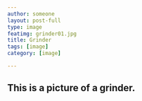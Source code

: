 ```yaml
---
author: someone
layout: post-full
type: image
featimg: grinder01.jpg
title: Grinder
tags: [image]
category: [image]

---
```

This is a picture of a grinder.
---
